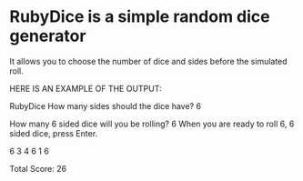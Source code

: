 RubyDice is a simple random dice generator
========================================= 

It allows you to choose the number of dice and sides before the simulated roll.

HERE IS AN EXAMPLE OF THE OUTPUT:

RubyDice
How many sides should the dice have?
6

How many 6 sided dice will you be rolling?
6
When you are ready to roll 6, 6 sided dice, press Enter.


6
3
4
6
1
6

Total Score: 26

